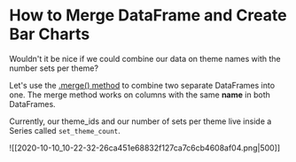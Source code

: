 # How to Merge DataFrame and Create Bar Charts

Wouldn't it be nice if we could combine our data on theme names with the number sets per theme? 

Let's use the [.merge() method](https://pandas.pydata.org/pandas-docs/stable/reference/api/pandas.DataFrame.merge.html?highlight=merge#pandas.DataFrame.merge) to combine two separate DataFrames into one. The merge method works on columns with the same **name** in both DataFrames.

Currently, our theme_ids and our number of sets per theme live inside a Series called `set_theme_count`.

![[2020-10-10_10-22-32-26ca451e68832f127ca7c6cb4608af04.png|500]]

